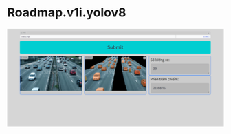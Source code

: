 # Roadmap.v1i.yolov8
![image](https://github.com/haduchai/Roadmap.v1i.yolov8/blob/main/Readme_image/Screenshot%202024-02-03%20162220.png)
